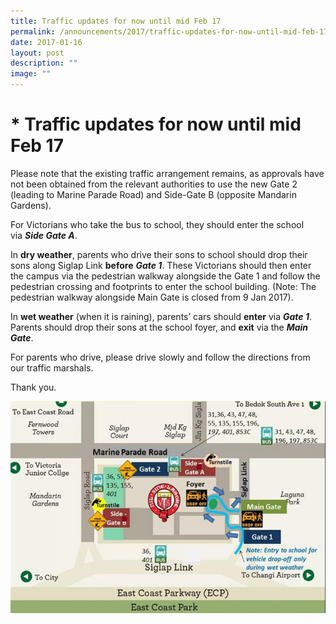 ```yaml
---
title: Traffic updates for now until mid Feb 17
permalink: /announcements/2017/traffic-updates-for-now-until-mid-feb-17/
date: 2017-01-16
layout: post
description: ""
image: ""
---
```

# **\* Traffic updates for now until mid Feb 17**

Please note that the existing traffic arrangement remains, as approvals have not been obtained from the relevant authorities to use the new Gate 2 (leading to Marine Parade Road) and Side-Gate B (opposite Mandarin Gardens).

For Victorians who take the bus to school, they should enter the school via **_Side Gate A_**.

In **dry weather**, parents who drive their sons to school should drop their sons along Siglap Link **before** _**Gate 1**_. These Victorians should then enter the campus via the pedestrian walkway alongside the Gate 1 and follow the pedestrian crossing and footprints to enter the school building. (Note: The pedestrian walkway alongside Main Gate is closed from 9 Jan 2017).

In **wet weather** (when it is raining), parents’ cars should **enter** via **_Gate 1_**.  Parents should drop their sons at the school foyer, and **exit** via the **_Main Gate_**. 

For parents who drive, please drive slowly and follow the directions from our traffic marshals.  

Thank you.

![](/images/Traffic-Updates-Map.jpg)